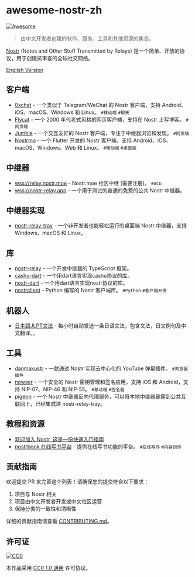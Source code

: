 # awesome-nostr-zh

[![Awesome](https://awesome.re/badge.svg)](https://awesome.re)

> 由中文开发者创建的软件、服务、工具和其他资源的集合。

[Nostr](https://github.com/nostr-protocol/nostr) (Notes and Other Stuff Transmitted by Relays) 是一个简单、开放的协议，用于创建抗审查的全球社交网络。

[English Version](./README.md)

## 客户端

- [0xchat](https://github.com/0xchat-app) - 一个类似于 Telegram/WeChat 的 Nostr 客户端，支持 Android、iOS、macOS、Windows 和 Linux。 `#移动端` `#聊天`
- [Flycat](https://github.com/digi-monkey/flycat-web) - 一个 2000 年代老式风格的网页客户端，支持在 Nostr 上写博客。 `#网页端`
- [Jumble](https://github.com/CodyTseng/jumble) - 一个交互友好的 Nostr 客户端，专注于中继器浏览和发现。 `#网页端`
- [Nostrmo](https://github.com/haorendashu/nostrmo) - 一个 Flutter 开发的 Nostr 客户端，支持 Android、iOS、macOS、Windows、Web 和 Linux。 `#移动端` `#桌面端`

## 中继器

- [wss://relay.nostr.moe](https://relay.nostr.moe/) - Nostr.moe 社区中继 (需要注册)。 `#ACG`
- [wss://nostr-relay.app](https://jumble.social/?r=nostr-relay.app) - 一个用于测试的普通的免费的公共 Nostr 中继器。

## 中继器实现

- [nostr-relay-tray](https://github.com/CodyTseng/nostr-relay-tray) - 一个非开发者也能轻松运行的桌面端 Nostr 中继器，支持 Windows、macOS 和 Linux。

## 库

- [nostr-relay](https://github.com/CodyTseng/nostr-relay) - 一个开发中继器的 TypeScript 框架。
- [cashu-dart](https://github.com/0xchat-app/cashu-dart) - 一个用dart语言实现cashu协议的库。
- [nostr-dart](https://github.com/0xchat-app/nostr-dart) - 一个用dart语言实现nostr协议的库。
- [nostrclient](https://github.com/duozhutuan/nostrclient) - Python 编写的 Nostr 客户端库。 `#Python` `#客户端开发`

## 机器人

- [日本語JLPT文法](https://jumble.social/users/npub1xr4jdgh7htsuraq8y34pufv3kc5mz2h9h0r9lv9a9t0xeuctvp6smrfyy8) - 每小时自动发送一条日语文法，包含文法，日文例句及中文翻译。。

## 工具

- [danmakustr](https://github.com/CodyTseng/danmakustr) - 一款通过 Nostr 实现去中心化的 YouTube 弹幕插件。 `#浏览器插件`
- [nowser](https://github.com/haorendashu/nowser) - 一个安全的 Nostr 密钥管理和签名应用，支持 iOS 和 Android，支持 NIP-07、NIP-46 和 NIP-55。 `#移动端` `#签名器`
- [pigeon](https://github.com/CodyTseng/pigeon) - 一个 Nostr 中继器反向代理服务，可以将本地中继器暴露到公共互联网上，已经集成进 nostr-relay-tray。

## 教程和资源

- [欢迎加入 Nostr, 这是一份快速入门指南](https://blog.cxplay.org/works/nostr-quick-start-guide/)
- [nostrbook 在线写书平台](https://nostrbook.com) - 提供在线写书功能的平台。 `#在线写作` `#内容创作`

## 贡献指南

欢迎提交 PR 来完善这个列表！请确保您的提交符合以下要求：

1. 项目与 Nostr 相关
2. 项目由中文开发者开发或中文社区运营
3. 保持分类的一致性和清晰性

详细的贡献指南请查看 [CONTRIBUTING.md](./CONTRIBUTING.md)。

## 许可证

[![CC0](https://i.creativecommons.org/p/zero/1.0/88x31.png)](https://creativecommons.org/publicdomain/zero/1.0/)

本作品采用 [CC0 1.0 通用](https://creativecommons.org/publicdomain/zero/1.0/) 许可协议。
